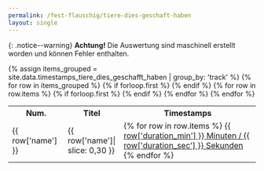 ```yaml
---
permalink: /fest-flauschig/tiere-dies-geschaft-haben
layout: single
---
```

{: .notice--warning}
**Achtung!** Die Auswertung sind maschinell erstellt worden und können Fehler enthalten.

<table style="display: table;">
{% assign items_grouped = site.data.timestamps_tiere_dies_geschafft_haben | group_by: 'track' %}
  {% for row in items_grouped %}
    {% if forloop.first %}
    <tr>
        <th>Num.</th>
        <th>Titel</th>
        <th style="word-wrap: break-word;max-width: 100px;">Timestamps</th>
    </tr>
    {% endif %}
    <tr>
    <td markdown="span">{{ row['name'] }}</td>
      {% for row in row.items %}
        {% if forloop.first %}
        <td markdown="span"  style="word-wrap: break-word;max-width: 100px;">{{ row['name']| slice: 0,30  }}</td>
        {% endif %}
      {% endfor %}
      <td markdown="span">
      {% for row in row.items %}
      <a href="https://open.spotify.com/episode/{{ row['id'] }}?t={{ row['duration_total_min'] | round }}">{{ row['duration_min'] }} Minuten / {{ row['duration_sec'] }} Sekunden</a>
      {% endfor %}
      </td>
  </tr>
  {% endfor %}
</table>